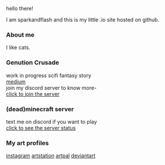 

hello there!

I am sparkandflash and this is my little .io site hosted on github.

### About me
I like cats.

### Genution Crusade

work in progress scifi fantasy story<br> 
[medium](https://medium.com/@pratheeksha)<br>
join my discord server to know more-<br>
[click to join the server](https://discord.gg/pJXNr9e)<br>

### (dead)minecraft server 
text me on discord if you want to play<br>
[click to see the server status](https://sparkandflash.aternos.me/)

### My art profiles
[instagram](https://www.instagram.com/spark.and.flash/) [artstation](https://sparkandflash.artstation.com) [artpal](https://www.artpal.com/phegde04) [deviantart](https://www.deviantart.com/sparkandflash)

